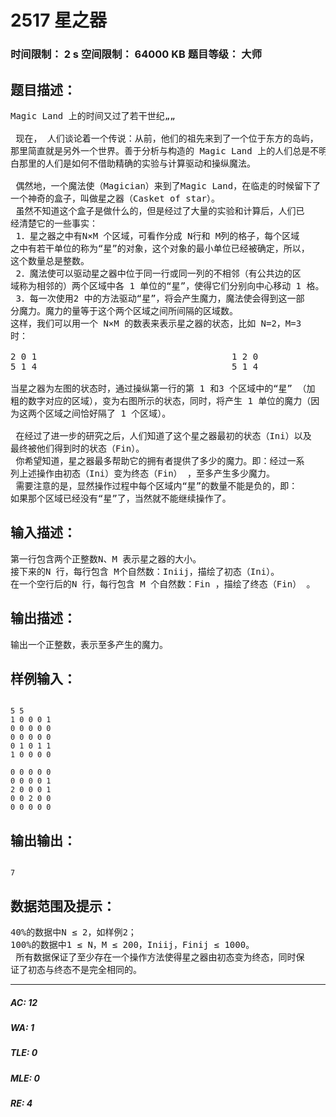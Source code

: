 # 2517 星之器   
### 时间限制： 2 s     空间限制： 64000 KB     题目等级： 大师  
## 题目描述：  

<pre>
Magic Land 上的时间又过了若干世纪„„   
   
 现在， 人们谈论着一个传说：从前，他们的祖先来到了一个位于东方的岛屿，  
那里简直就是另外一个世界。善于分析与构造的 Magic Land 上的人们总是不明  
白那里的人们是如何不借助精确的实验与计算驱动和操纵魔法。   
   
 偶然地，一个魔法使（Magician）来到了Magic Land，在临走的时候留下了  
一个神奇的盒子，叫做星之器（Casket of star）。   
 虽然不知道这个盒子是做什么的，但是经过了大量的实验和计算后，人们已  
经清楚它的一些事实：   
 1．星之器之中有N×M 个区域，可看作分成 N行和 M列的格子，每个区域  
之中有若干单位的称为“星”的对象，这个对象的最小单位已经被确定，所以，  
这个数量总是整数。   
 2．魔法使可以驱动星之器中位于同一行或同一列的不相邻（有公共边的区  
域称为相邻的）两个区域中各 1 单位的“星”，使得它们分别向中心移动 1 格。   
 3．每一次使用2 中的方法驱动“星”，将会产生魔力，魔法使会得到这一部  
分魔力。魔力的量等于这个两个区域之间所间隔的区域数。
这样，我们可以用一个 N×M 的数表来表示星之器的状态，比如 N=2，M=3  
时：   
   
2 0 1                                     1 2 0   
5 1 4                                     5 1 4   
   
当星之器为左图的状态时，通过操纵第一行的第 1 和3 个区域中的“星” （加  
粗的数字对应的区域），变为右图所示的状态，同时，将产生 1 单位的魔力（因  
为这两个区域之间恰好隔了 1 个区域）。   
   
 在经过了进一步的研究之后，人们知道了这个星之器最初的状态（Ini）以及  
最终被他们得到时的状态（Fin）。   
 你希望知道，星之器最多帮助它的拥有者提供了多少的魔力。即：经过一系  
列上述操作由初态（Ini）变为终态（Fin） ，至多产生多少魔力。   
 需要注意的是，显然操作过程中每个区域内“星”的数量不能是负的，即：  
如果那个区域已经没有“星”了，当然就不能继续操作了。
</pre>
  
  
## 输入描述：  

<pre>
第一行包含两个正整数N、M 表示星之器的大小。   
接下来的N 行，每行包含 M个自然数：Iniij，描绘了初态（Ini）。   
在一个空行后的N 行，每行包含 M 个自然数：Fin ，描绘了终态（Fin） 。
</pre>
  
  
## 输出描述：  

<pre>
输出一个正整数，表示至多产生的魔力。 
</pre>
  
  
## 样例输入：  

<pre><code>
5 5   
1 0 0 0 1   
0 0 0 0 0   
0 0 0 0 0   
0 1 0 1 1   
1 0 0 0 0   
   
0 0 0 0 0   
0 0 0 0 1   
2 0 0 0 1   
0 0 2 0 0   
0 0 0 0 0
</code></pre>
  
  
## 输出输出：  

<pre><code>
7
</code></pre>
  
  
## 数据范围及提示：  

<pre>
40%的数据中N ≤ 2，如样例2；   
100%的数据中1 ≤ N，M ≤ 200，Iniij，Finij ≤ 1000。   
 所有数据保证了至少存在一个操作方法使得星之器由初态变为终态，同时保  
证了初态与终态不是完全相同的。
</pre>
  
  
***  

##### AC: 12  
##### WA: 1  
##### TLE: 0  
##### MLE: 0  
##### RE: 4  
